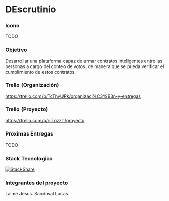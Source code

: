 # DEscrutinio

### Icono

TODO


### Objetivo

Desarrollar una plataforma capaz de armar contratos inteligentes entre las personas a cargo del conteo de votos, de manera que se pueda verificar el cumplimiento de estos contratos.

### Trello (Organización)

https://trello.com/b/TcThyUPk/organizaci%C3%B3n-y-entregas


### Trello (Proyecto)

https://trello.com/b/riiTpzzh/proyecto


### Proximas Entregas

TODO

### Stack Tecnologico

[![StackShare](https://img.shields.io/badge/tech-stack-0690fa.svg?style=flat)](https://stackshare.io/yoLUkAsss/descrutinio)


### Integrantes del proyecto

Laime Jesus.
Sandoval Lucas.


